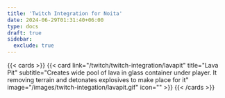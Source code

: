 ```yaml
---
title: 'Twitch Integration for Noita'
date: 2024-06-29T01:31:40+06:00
type: docs
draft: true
sidebar:
  exclude: true
---
```


{{< cards >}}
{{< card link="/twitch/twitch-integration/lavapit" title="Lava Pit" subtitle="Creates wide pool of lava in glass container under player. It removing terrain and detonates explosives to make place for it" image="/images/twitch-integation/lavapit.gif" icon="" >}}
{{< /cards >}}